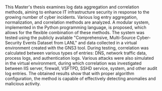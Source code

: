This Master's thesis examines log data aggregation and correlation methods, aiming to enhance IT infrastructure security in response to the growing number of cyber incidents. Various log entry aggregation, normalization, and correlation methods are analyzed. A modular system, implemented in the Python programming language, is proposed, which allows for the flexible combination of these methods. The system was tested using the publicly available "Comprehensive, Multi-Source Cyber-Security Events Dataset from LANL" and data collected in a virtual environment created with the GNS3 tool. During testing, correlation was calculated between various types of entries: DNS, network traffic data, process logs, and authentication logs. Various attacks were also simulated in the virtual environment, during which correlation was investigated between IIS server, firewall, VSFTPD, SSHD service, system, and other audit log entries. The obtained results show that with proper algorithm configuration, the method is capable of effectively detecting anomalies and malicious activity.